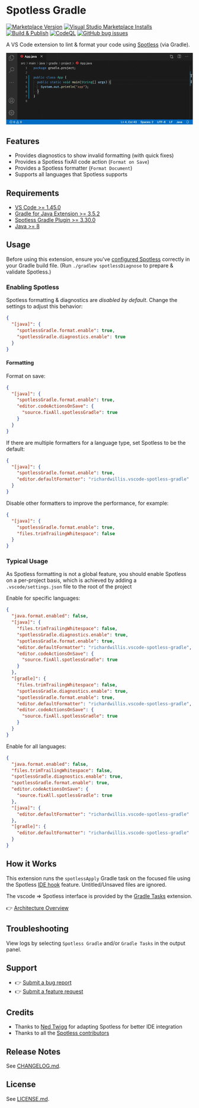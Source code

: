 # Spotless Gradle

[![Marketplace Version](https://vsmarketplacebadge.apphb.com/version-short/richardwillis.vscode-spotless-gradle.svg)](https://marketplace.visualstudio.com/items?itemName=richardwillis.vscode-spotless-gradle)
[![Visual Studio Marketplace Installs](https://img.shields.io/visual-studio-marketplace/i/richardwillis.vscode-spotless-gradle)](https://marketplace.visualstudio.com/items?itemName=richardwillis.vscode-spotless-gradle)
[![Build & Publish](https://github.com/badsyntax/vscode-spotless-gradle/workflows/Build%20&%20Publish/badge.svg)](https://github.com/badsyntax/vscode-spotless-gradle/actions?query=workflow%3A"Build+%26+Publish")
[![CodeQL](https://github.com/badsyntax/vscode-spotless-gradle/workflows/CodeQL/badge.svg)](https://github.com/badsyntax/vscode-spotless-gradle/actions?query=workflow%3ACodeQL)
[![GitHub bug issues](https://img.shields.io/github/issues/badsyntax/vscode-spotless-gradle/bug?label=bug%20reports)](https://github.com/badsyntax/vscode-spotless-gradle/issues?q=is%3Aissue+is%3Aopen+label%3Abug)

A VS Code extension to lint & format your code using [Spotless](https://github.com/diffplug/spotless) (via Gradle).

<img src="./images/spotless-gradle-screencast.gif" width="800" alt="Spotless Gradle Screencast" />

## Features

- Provides diagnostics to show invalid formatting (with quick fixes)
- Provides a Spotless fixAll code action (`Format on Save`)
- Provides a Spotless formatter (`Format Document`)
- Supports all languages that Spotless supports

## Requirements

- [VS Code >= 1.45.0](https://code.visualstudio.com/download)
- [Gradle for Java Extension >= 3.5.2](https://marketplace.visualstudio.com/items?itemName=vscjava.vscode-gradle)
- [Spotless Gradle Plugin >= 3.30.0](https://github.com/diffplug/spotless/tree/main/plugin-gradle)
- [Java >= 8](https://adoptopenjdk.net/)

## Usage

Before using this extension, ensure you've [configured Spotless](https://github.com/diffplug/spotless/tree/main/plugin-gradle) correctly in your Gradle build file. (Run `./gradlew spotlessDiagnose` to prepare & validate Spotless.)

### Enabling Spotless

Spotless formatting & diagnostics are _disabled by default_. Change the settings to adjust this behavior:

```json
{
  "[java]": {
    "spotlessGradle.format.enable": true,
    "spotlessGradle.diagnostics.enable": true
  }
}
```

#### Formatting

Format on save:

```json
{
  "[java]": {
    "spotlessGradle.format.enable": true,
    "editor.codeActionsOnSave": {
      "source.fixAll.spotlessGradle": true
    }
  }
}
```

If there are multiple formatters for a language type, set Spotless to be the default:

```json
{
  "[java]": {
    "spotlessGradle.format.enable": true,
    "editor.defaultFormatter": "richardwillis.vscode-spotless-gradle"
  }
}
```

Disable other formatters to improve the performance, for example:

```json
{
  "[java]": {
    "spotlessGradle.format.enable": true,
    "files.trimTrailingWhitespace": false
  }
}
```

### Typical Usage

As Spotless formatting is not a global feature, you should enable Spotless on a per-project basis, which is achieved by adding a `.vscode/settings.json` file to the root of the project

Enable for specific languages:

```json
{
  "java.format.enabled": false,
  "[java]": {
    "files.trimTrailingWhitespace": false,
    "spotlessGradle.diagnostics.enable": true,
    "spotlessGradle.format.enable": true,
    "editor.defaultFormatter": "richardwillis.vscode-spotless-gradle",
    "editor.codeActionsOnSave": {
      "source.fixAll.spotlessGradle": true
    }
  },
  "[gradle]": {
    "files.trimTrailingWhitespace": false,
    "spotlessGradle.diagnostics.enable": true,
    "spotlessGradle.format.enable": true,
    "editor.defaultFormatter": "richardwillis.vscode-spotless-gradle",
    "editor.codeActionsOnSave": {
      "source.fixAll.spotlessGradle": true
    }
  }
}
```

Enable for all languages:

```json
{
  "java.format.enabled": false,
  "files.trimTrailingWhitespace": false,
  "spotlessGradle.diagnostics.enable": true,
  "spotlessGradle.format.enable": true,
  "editor.codeActionsOnSave": {
    "source.fixAll.spotlessGradle": true
  },
  "[java]": {
    "editor.defaultFormatter": "richardwillis.vscode-spotless-gradle"
  },
  "[gradle]": {
    "editor.defaultFormatter": "richardwillis.vscode-spotless-gradle"
  }
}
```

## How it Works

This extension runs the `spotlessApply` Gradle task on the focused file using the Spotless [IDE hook](https://github.com/diffplug/spotless/blob/main/plugin-gradle/IDE_HOOK.md) feature. Untitled/Unsaved files are ignored.

The vscode => Spotless interface is provided by the [Gradle Tasks](https://marketplace.visualstudio.com/items?itemName=vscjava.vscode-gradle) extension.

👉 [Architecture Overview](./ARCHITECTURE.md)

## Troubleshooting

View logs by selecting `Spotless Gradle` and/or `Gradle Tasks` in the output panel.

## Support

- 👉 [Submit a bug report](https://github.com/badsyntax/vscode-spotless-gradle/issues/new?assignees=badsyntax&labels=bug&template=bug_report.md&title=)
- 👉 [Submit a feature request](https://github.com/badsyntax/vscode-spotless-gradle/issues/new?assignees=badsyntax&labels=enhancement&template=feature_request.md&title=)

## Credits

- Thanks to [Ned Twigg](https://github.com/nedtwigg) for adapting Spotless for better IDE integration
- Thanks to all the [Spotless contributors](https://github.com/diffplug/spotless#acknowledgements)

## Release Notes

See [CHANGELOG.md](./CHANGELOG.md).

## License

See [LICENSE.md](./LICENSE.md).
